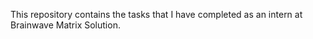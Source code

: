 This repository contains the tasks that I have completed as an intern at Brainwave Matrix Solution.
